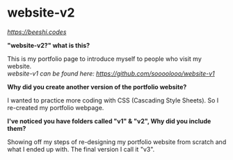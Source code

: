 # website-v2
*https://beeshi.codes*

**"website-v2?" what is this?**

This is my portfolio page to introduce myself to people who visit my website.
<br>*website-v1 can be found here: https://github.com/soooolooo/website-v1*

**Why did you create another version of the portfolio website?**

I wanted to practice more coding with CSS (Cascading Style Sheets). So I re-created my portfolio webpage.

**I've noticed you have folders called "v1" & "v2", Why did you include them?**

Showing off my steps of re-designing my portfolio website from scratch and what I ended up with. The final version I call it "v3".

